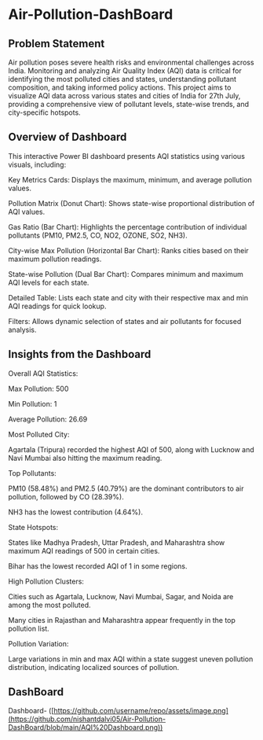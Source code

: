 # Air-Pollution-DashBoard

## Problem Statement

Air pollution poses severe health risks and environmental challenges across India. Monitoring and analyzing Air Quality Index (AQI) data is critical for identifying the most polluted cities and states, understanding pollutant composition, and taking informed policy actions. This project aims to visualize AQI data across various states and cities of India for 27th July, providing a comprehensive view of pollutant levels, state-wise trends, and city-specific hotspots.

## Overview of Dashboard
This interactive Power BI dashboard presents AQI statistics using various visuals, including:

Key Metrics Cards: Displays the maximum, minimum, and average pollution values.

Pollution Matrix (Donut Chart): Shows state-wise proportional distribution of AQI values.

Gas Ratio (Bar Chart): Highlights the percentage contribution of individual pollutants (PM10, PM2.5, CO, NO2, OZONE, SO2, NH3).

City-wise Max Pollution (Horizontal Bar Chart): Ranks cities based on their maximum pollution readings.

State-wise Pollution (Dual Bar Chart): Compares minimum and maximum AQI levels for each state.

Detailed Table: Lists each state and city with their respective max and min AQI readings for quick lookup.

Filters: Allows dynamic selection of states and air pollutants for focused analysis.

## Insights from the Dashboard
Overall AQI Statistics:

Max Pollution: 500

Min Pollution: 1

Average Pollution: 26.69

Most Polluted City:

Agartala (Tripura) recorded the highest AQI of 500, along with Lucknow and Navi Mumbai also hitting the maximum reading.

Top Pollutants:

PM10 (58.48%) and PM2.5 (40.79%) are the dominant contributors to air pollution, followed by CO (28.39%).

NH3 has the lowest contribution (4.64%).

State Hotspots:

States like Madhya Pradesh, Uttar Pradesh, and Maharashtra show maximum AQI readings of 500 in certain cities.

Bihar has the lowest recorded AQI of 1 in some regions.

High Pollution Clusters:

Cities such as Agartala, Lucknow, Navi Mumbai, Sagar, and Noida are among the most polluted.

Many cities in Rajasthan and Maharashtra appear frequently in the top pollution list.

Pollution Variation:

Large variations in min and max AQI within a state suggest uneven pollution distribution, indicating localized sources of pollution.

## DashBoard
Dashboard- ([https://github.com/username/repo/assets/image.png](https://github.com/nishantdalvi05/Air-Pollution-DashBoard/blob/main/AQI%20Dashboard.png))


